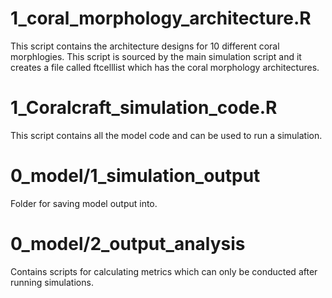 # 1_coral_morphology_architecture.R
This script contains the architecture designs for 10 different coral morphlogies. This script is sourced by the main simulation script and it creates a file called ftcelllist which has the coral morphology architectures.

# 1_Coralcraft_simulation_code.R
This script contains all the model code and can be used to run a simulation.

# 0_model/1_simulation_output
Folder for saving model output into.

# 0_model/2_output_analysis
Contains scripts for calculating metrics which can only be conducted after running simulations.
